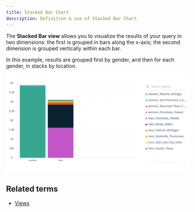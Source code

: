 ```yaml
---
title: Stacked Bar Chart 
description: Definition & use of Stacked Bar Chart 
---
```

The **Stacked Bar view** allows you to visualize the results of your query in two dimensions: the first is grouped in bars along the x-axis; the second dimension is grouped vertically within each bar.

In this example, results are grouped first by gender, and then for each gender, in stacks by location.

![](attachments/Screen%20Shot%202021-07-08%20at%202.52.22%20PM.png)

## Related terms

- [Views](../views)